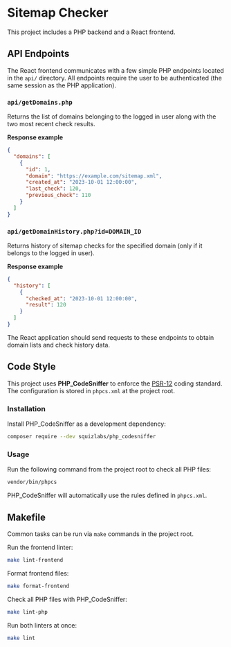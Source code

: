 # Sitemap Checker

This project includes a PHP backend and a React frontend.

## API Endpoints

The React frontend communicates with a few simple PHP endpoints located in the `api/` directory. All endpoints require the user to be authenticated (the same session as the PHP application).

### `api/getDomains.php`
Returns the list of domains belonging to the logged in user along with the two most recent check results.

**Response example**
```json
{
  "domains": [
    {
      "id": 1,
      "domain": "https://example.com/sitemap.xml",
      "created_at": "2023-10-01 12:00:00",
      "last_check": 120,
      "previous_check": 110
    }
  ]
}
```

### `api/getDomainHistory.php?id=DOMAIN_ID`
Returns history of sitemap checks for the specified domain (only if it belongs to the logged in user).

**Response example**
```json
{
  "history": [
    {
      "checked_at": "2023-10-01 12:00:00",
      "result": 120
    }
  ]
}
```

The React application should send requests to these endpoints to obtain domain lists and check history data.


## Code Style

This project uses **PHP_CodeSniffer** to enforce the [PSR-12](https://www.php-fig.org/psr/psr-12/) coding standard. The configuration is stored in `phpcs.xml` at the project root.

### Installation

Install PHP_CodeSniffer as a development dependency:

```bash
composer require --dev squizlabs/php_codesniffer
```

### Usage

Run the following command from the project root to check all PHP files:

```bash
vendor/bin/phpcs
```

PHP_CodeSniffer will automatically use the rules defined in `phpcs.xml`.


## Makefile

Common tasks can be run via `make` commands in the project root.

Run the frontend linter:

```bash
make lint-frontend
```

Format frontend files:

```bash
make format-frontend
```

Check all PHP files with PHP_CodeSniffer:

```bash
make lint-php
```

Run both linters at once:

```bash
make lint
```

